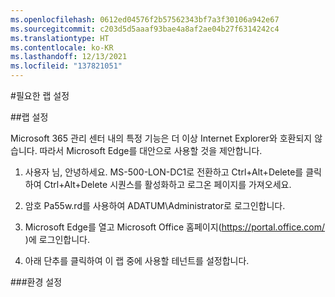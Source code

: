 ```yaml
---
ms.openlocfilehash: 0612ed04576f2b57562343bf7a3f30106a942e67
ms.sourcegitcommit: c203d5d5aaaf93bae4a8af2ae04b27f6314242c4
ms.translationtype: HT
ms.contentlocale: ko-KR
ms.lasthandoff: 12/13/2021
ms.locfileid: "137821051"
---
```

#<a name="required-lab-setup"></a>필요한 랩 설정

##<a name="lab-setup"></a>랩 설정

Microsoft 365 관리 센터 내의 특정 기능은 더 이상 Internet Explorer와 호환되지 않습니다. 따라서 Microsoft Edge를 대안으로 사용할 것을 제안합니다.

1. 사용자 님, 안녕하세요. MS-500-LON-DC1로 전환하고 Ctrl+Alt+Delete를 클릭하여 Ctrl+Alt+Delete 시퀀스를 활성화하고 로그온 페이지를 가져오세요.

2. 암호 Pa55w.rd를 사용하여 ADATUM\\Administrator로 로그인합니다.

3. Microsoft Edge를 열고 Microsoft Office 홈페이지(https://portal.office.com/ )에 로그인합니다.

4. 아래 단추를 클릭하여 이 랩 중에 사용할 테넌트를 설정합니다.

###<a name="setup-environment"></a>환경 설정
